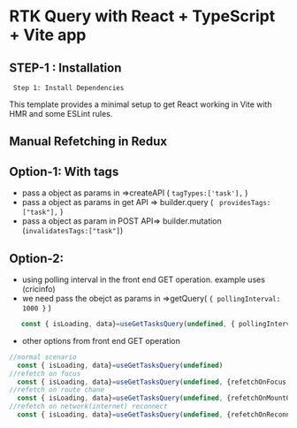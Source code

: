 # RTK Query with React + TypeScript + Vite app

## STEP-1  : Installation

```
 Step 1: Install Dependencies

```

This template provides a minimal setup to get React working in Vite with HMR and some ESLint rules.








## Manual Refetching in Redux

## Option-1:  With tags

- pass a object as params in =>createAPI ( `tagTypes:['task'],` )
- pass a object as params in get API => builder.query ( ` providesTags: ["task"],` )
- pass a object as param in POST API=> builder.mutation (` invalidatesTags:["task"] `)

## Option-2: 

- using polling interval in the front end GET operation. example uses (cricinfo)
- we need pass the obejct as params in =>getQuery( `{ pollingInterval: 1000 }` )

```ts
   const { isLoading, data}=useGetTasksQuery(undefined, { pollingInterval: 1000 })
```

- other options from front end GET operation

```ts
//normal scenario
  const { isLoading, data}=useGetTasksQuery(undefined)
//refetch on focus
  const { isLoading, data}=useGetTasksQuery(undefined, {refetchOnFocus:true})
//refetch on route chane
  const { isLoading, data}=useGetTasksQuery(undefined, {refetchOnMountOrArgChange:true})
//refetch on network(internet) reconnect
  const { isLoading, data}=useGetTasksQuery(undefined, {refetchOnReconnect:true})
```

